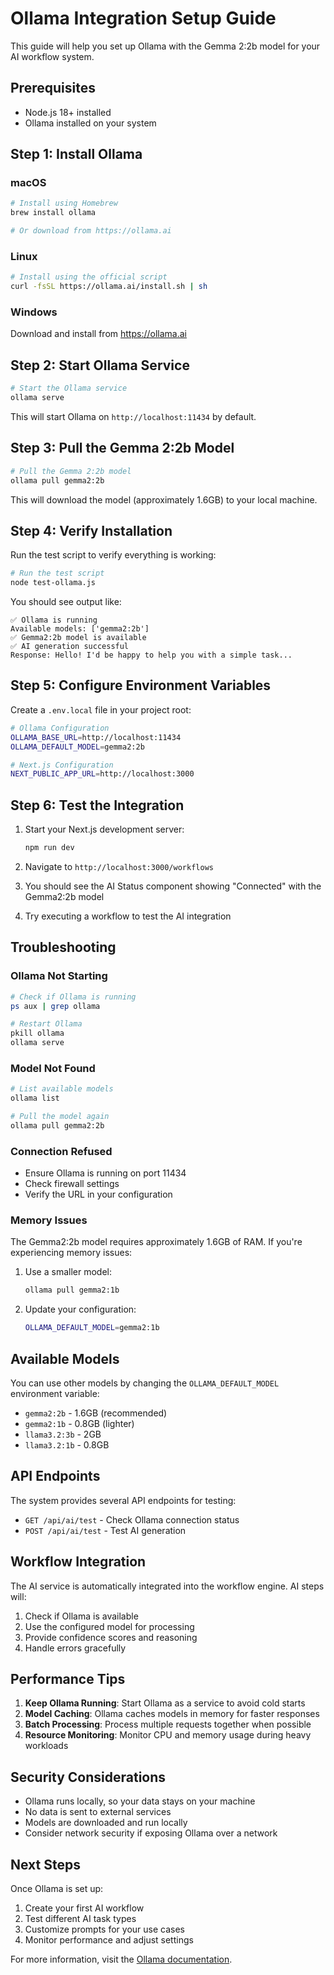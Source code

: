 # Ollama Integration Setup Guide

This guide will help you set up Ollama with the Gemma 2:2b model for your AI workflow system.

## Prerequisites

- Node.js 18+ installed
- Ollama installed on your system

## Step 1: Install Ollama

### macOS
```bash
# Install using Homebrew
brew install ollama

# Or download from https://ollama.ai
```

### Linux
```bash
# Install using the official script
curl -fsSL https://ollama.ai/install.sh | sh
```

### Windows
Download and install from https://ollama.ai

## Step 2: Start Ollama Service

```bash
# Start the Ollama service
ollama serve
```

This will start Ollama on `http://localhost:11434` by default.

## Step 3: Pull the Gemma 2:2b Model

```bash
# Pull the Gemma 2:2b model
ollama pull gemma2:2b
```

This will download the model (approximately 1.6GB) to your local machine.

## Step 4: Verify Installation

Run the test script to verify everything is working:

```bash
# Run the test script
node test-ollama.js
```

You should see output like:
```
✅ Ollama is running
Available models: ['gemma2:2b']
✅ Gemma2:2b model is available
✅ AI generation successful
Response: Hello! I'd be happy to help you with a simple task...
```

## Step 5: Configure Environment Variables

Create a `.env.local` file in your project root:

```bash
# Ollama Configuration
OLLAMA_BASE_URL=http://localhost:11434
OLLAMA_DEFAULT_MODEL=gemma2:2b

# Next.js Configuration
NEXT_PUBLIC_APP_URL=http://localhost:3000
```

## Step 6: Test the Integration

1. Start your Next.js development server:
   ```bash
   npm run dev
   ```

2. Navigate to `http://localhost:3000/workflows`

3. You should see the AI Status component showing "Connected" with the Gemma2:2b model

4. Try executing a workflow to test the AI integration

## Troubleshooting

### Ollama Not Starting
```bash
# Check if Ollama is running
ps aux | grep ollama

# Restart Ollama
pkill ollama
ollama serve
```

### Model Not Found
```bash
# List available models
ollama list

# Pull the model again
ollama pull gemma2:2b
```

### Connection Refused
- Ensure Ollama is running on port 11434
- Check firewall settings
- Verify the URL in your configuration

### Memory Issues
The Gemma2:2b model requires approximately 1.6GB of RAM. If you're experiencing memory issues:

1. Use a smaller model:
   ```bash
   ollama pull gemma2:1b
   ```

2. Update your configuration:
   ```bash
   OLLAMA_DEFAULT_MODEL=gemma2:1b
   ```

## Available Models

You can use other models by changing the `OLLAMA_DEFAULT_MODEL` environment variable:

- `gemma2:2b` - 1.6GB (recommended)
- `gemma2:1b` - 0.8GB (lighter)
- `llama3.2:3b` - 2GB
- `llama3.2:1b` - 0.8GB

## API Endpoints

The system provides several API endpoints for testing:

- `GET /api/ai/test` - Check Ollama connection status
- `POST /api/ai/test` - Test AI generation

## Workflow Integration

The AI service is automatically integrated into the workflow engine. AI steps will:

1. Check if Ollama is available
2. Use the configured model for processing
3. Provide confidence scores and reasoning
4. Handle errors gracefully

## Performance Tips

1. **Keep Ollama Running**: Start Ollama as a service to avoid cold starts
2. **Model Caching**: Ollama caches models in memory for faster responses
3. **Batch Processing**: Process multiple requests together when possible
4. **Resource Monitoring**: Monitor CPU and memory usage during heavy workloads

## Security Considerations

- Ollama runs locally, so your data stays on your machine
- No data is sent to external services
- Models are downloaded and run locally
- Consider network security if exposing Ollama over a network

## Next Steps

Once Ollama is set up:

1. Create your first AI workflow
2. Test different AI task types
3. Customize prompts for your use cases
4. Monitor performance and adjust settings

For more information, visit the [Ollama documentation](https://ollama.ai/docs).
